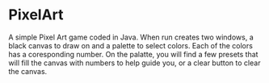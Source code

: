 # PixelArt


A simple Pixel Art game coded in Java.
When run creates two windows, a black canvas to draw on and a palette to select colors. 
Each of the colors has a coresponding number. On the palatte, you will find a few presets that will fill the canvas with numbers to help guide you, or a clear button to clear the canvas.
